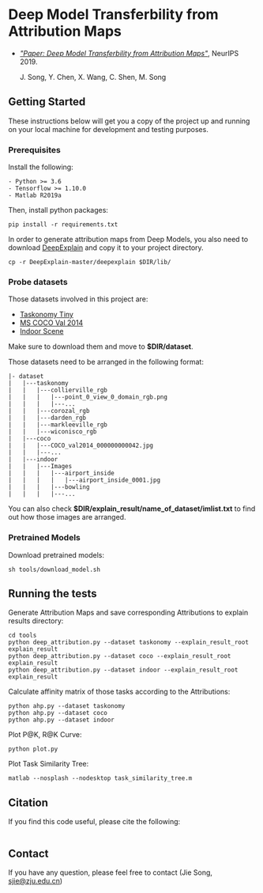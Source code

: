 # Deep Model Transferbility from Attribution Maps

- [*"Paper: Deep Model Transferbility from Attribution Maps"*](https:), NeurIPS 2019.

  J. Song, Y. Chen, X. Wang, C. Shen, M. Song

## Getting Started

These instructions below will get you a copy of the project up and running on your local machine for development and testing purposes.

### Prerequisites

Install the following:

```
- Python >= 3.6
- Tensorflow >= 1.10.0
- Matlab R2019a
```

Then, install python packages:

```
pip install -r requirements.txt
```

In order to generate attribution maps from Deep Models, you also need to download [DeepExplain](https://github.com/marcoancona/DeepExplain)  and copy it to your project directory.

```
cp -r DeepExplain-master/deepexplain $DIR/lib/
```

### Probe datasets

Those datasets involved in this project are:

- [Taskonomy Tiny](https://github.com/StanfordVL/taskonomy/tree/master/data#downloading-the-dataset)
- [MS COCO Val 2014](http://images.cocodataset.org/zips/test2014.zip)
- [Indoor Scene](http://groups.csail.mit.edu/vision/LabelMe/NewImages/indoorCVPR_09.tar)

Make sure to download them and move to **$DIR/dataset**.

Those datasets need to be arranged in the following format:

```
|- dataset
|   |---taskonomy
|   |   |---collierville_rgb
|   |   |   |---point_0_view_0_domain_rgb.png
|   |   |   |---...
|   |   |---corozal_rgb
|   |   |---darden_rgb
|   |   |---markleeville_rgb
|   |   |---wiconisco_rgb
|   |---coco
|   |   |---COCO_val2014_000000000042.jpg
|   |   |---...
|   |---indoor
|   |   |---Images
|   |   |   |---airport_inside
|   |   |   |   |---airport_inside_0001.jpg
|   |   |   |---bowling
|   |   |   |---...
```

You can also check **$DIR/explain_result/name_of_dataset/imlist.txt** to find out how those images are arranged.

### Pretrained Models

Download pretrained models:

```
sh tools/download_model.sh
```

## Running the tests

Generate Attribution Maps and save corresponding Attributions to explain results directory:

```
cd tools
python deep_attribution.py --dataset taskonomy --explain_result_root explain_result 
python deep_attribution.py --dataset coco --explain_result_root explain_result
python deep_attribution.py --dataset indoor --explain_result_root explain_result
```

Calculate affinity matrix of those tasks according to the Attributions:

```
python ahp.py --dataset taskonomy
python ahp.py --dataset coco
python ahp.py --dataset indoor
```

Plot P@K, R@K Curve:

```  
python plot.py
```

Plot Task Similarity Tree:

```
matlab --nosplash --nodesktop task_similarity_tree.m
```

## Citation

If you find this code useful, please cite the following:

```

```

## Contact

If you have any question, please feel free to contact (Jie Song, sjie@zju.edu.cn) 

